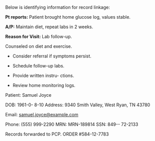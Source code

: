 Below is identifying information for record linkage:

**Pt reports:** Patient brought home glucose log, values stable.

**A/P:** Maintain diet, repeat labs in 2 weeks. 


**Reason for Visit:** Lab follow-up. 
 
Counseled on diet and exercise. 

- Consider referral if symptoms persist. 

- Schedule follow-up labs.
- Provide written instru-
ctions. 
- Review home monitoring logs. 

 
Patient: Samuel Joyce 

DOB: 1961-0-
8-10
Address: 9340 Smith Valley, West Ryan, TN 43780

Email: samuel.joyce@example.com 

Phone: (555) 999-2290
MRN: MRN-189814
SSN: 849--
72-2133 

Records forwarded to PCP.
ORDER #584-12-7783
